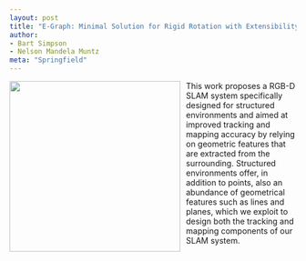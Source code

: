 ```yaml
---
layout: post
title: "E-Graph: Minimal Solution for Rigid Rotation with Extensibility Graphs"
author:
- Bart Simpson
- Nelson Mandela Muntz
meta: "Springfield"
---
```


<div style="float:left;margin:0 10px 10px 0" class="col-md-4" markdown="1">
  <!-- ![Alt Text](../img/folder/blah.jpg) -->
  <img width="300px" class="center-block" src="../images/venom.gif">
  </div>
This work proposes a RGB-D SLAM system specifically designed for structured environments and aimed at improved tracking
and mapping accuracy by relying on geometric features that are extracted from the surrounding. Structured environments
offer, in addition to points, also an abundance of geometrical features such as lines and planes, which we exploit to design both the tracking and mapping components of our SLAM system.

